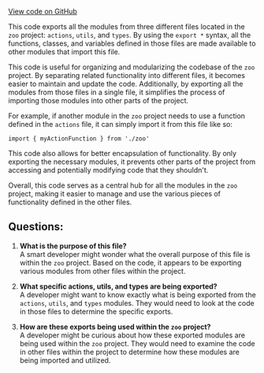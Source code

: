 [View code on GitHub](zoo-labs/zoo/blob/master/sdk/src/index.ts)

This code exports all the modules from three different files located in the `zoo` project: `actions`, `utils`, and `types`. By using the `export *` syntax, all the functions, classes, and variables defined in those files are made available to other modules that import this file. 

This code is useful for organizing and modularizing the codebase of the `zoo` project. By separating related functionality into different files, it becomes easier to maintain and update the code. Additionally, by exporting all the modules from those files in a single file, it simplifies the process of importing those modules into other parts of the project. 

For example, if another module in the `zoo` project needs to use a function defined in the `actions` file, it can simply import it from this file like so:

```
import { myActionFunction } from './zoo'
```

This code also allows for better encapsulation of functionality. By only exporting the necessary modules, it prevents other parts of the project from accessing and potentially modifying code that they shouldn't. 

Overall, this code serves as a central hub for all the modules in the `zoo` project, making it easier to manage and use the various pieces of functionality defined in the other files.
## Questions: 
 1. **What is the purpose of this file?**\
A smart developer might wonder what the overall purpose of this file is within the `zoo` project. Based on the code, it appears to be exporting various modules from other files within the project.

2. **What specific actions, utils, and types are being exported?**\
A developer might want to know exactly what is being exported from the `actions`, `utils`, and `types` modules. They would need to look at the code in those files to determine the specific exports.

3. **How are these exports being used within the `zoo` project?**\
A developer might be curious about how these exported modules are being used within the `zoo` project. They would need to examine the code in other files within the project to determine how these modules are being imported and utilized.
